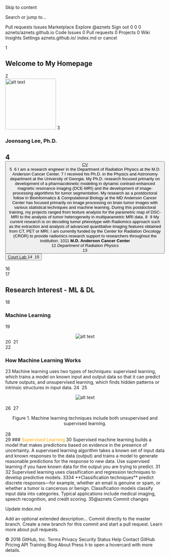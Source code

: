 Skip to content
 
Search or jump to…

Pull requests
Issues
Marketplace
Explore
 @aznets Sign out
0
0 0 aznets/aznets.github.io
 Code  Issues 0  Pull requests 0  Projects 0  Wiki  Insights  Settings
aznets.github.io/ 
index.md
  or cancel
    
 
1
## Welcome to My Homepage
2
<br> <img src="https://www.mdanderson.org/content/mda/en/research/departments-labs-institutes/labs/court-laboratory/lab-members/jcr:content/mainparsys/columns/column1/textimage_924724179.resize.jpg/1522770082405.jpg" alt="alt text" title="Title"  height="160" width="160" />
3
### Joonsang Lee, Ph.D. 
4
<button name="button"><a href="https://aznets.github.io/jslee/"> CV </a> <br>
5
​
6
I am a research engineer in the Department of Radiation Physics at the M.D. Anderson Cancer Center.
7
I received his Ph.D. in the Physics and Astronomy department at the University of Georgia. My Ph.D. research focused primarily on development of a pharmacokinetic modeling in dynamic contrast-enhanced magnetic resonance imaging (DCE-MRI) and the development of image-processing algorithms for tumor segmentation. My research as a postdoctoral follow in Bioinformatics & Computational Biology at the MD Anderson Cancer Center has focused primarily on image processing on brain tumor images with various statistical techniques and machine learning. During this postdoctoral training, my projects ranged from texture analysis for the parametric map of DSC-MRI to the analysis of tumor heterogeneity in multiparametric MRI data.
8
​
9
My current research is on decoding tumor phenotype with Radiomics approach such as the extraction and analysis of advanced quantitative imaging features obtained from CT, PET or MRI. I am currently funded by the Center for Radiation Oncology (CROR) to provide radiomics research support to researchers throughout the institution.
10
​
11
**M.D. Anderson Cancer Center** <br>
12
_Department of Radiation Physics_ <br>
13
<button name="button"><a href="https://www.mdanderson.org/research/departments-labs-institutes/labs/court-laboratory/lab-members.html"> Court Lab </a>
14
​
15
---
16
<br>
17
## Research Interest - ML & DL
18
### Machine Learning
19
<br><center> <img src="https://www.uruit.com/blog/wp-content/uploads/2018/02/Diagram-1-1024x435.png" alt="alt text" title="Title" /> </center>
20
​
21
<br>
22
### How Machine Learning Works
23
Machine learning uses two types of techniques: supervised learning, which trains a model on known input and output data so that it can predict future outputs, and unsupervised learning, which finds hidden patterns or intrinsic structures in input data.
24
​
25
<br><center><img src="https://www.mathworks.com/content/mathworks/www/en/discovery/machine-learning/jcr:content/mainParsys3/discoverysubsection_1965078453/mainParsys3/image_2128876021_cop.adapt.full.high.svg/1531721829647.svg" alt="alt text" title="Title" /> </center> <br>
26
​
27
<center> Figure 1. Machine learning techniques include both unsupervised and supervised learning.</center><br>
28
<br>
29
### <span style="color:orange"> Supervised Learning  </span>
30
Supervised machine learning builds a model that makes predictions based on evidence in the presence of uncertainty. A supervised learning algorithm takes a known set of input data and known responses to the data (output) and trains a model to generate reasonable predictions for the response to new data. Use supervised learning if you have known data for the output you are trying to predict.
31
​
32
Supervised learning uses classification and regression techniques to develop predictive models.
33
​
34
**Classification techniques** predict discrete responses—for example, whether an email is genuine or spam, or whether a tumor is cancerous or benign. Classification models classify input data into categories. Typical applications include medical imaging, speech recognition, and credit scoring.
35
​
@aznets
Commit changes

Update index.md

Add an optional extended description…
  Commit directly to the master branch.
  Create a new branch for this commit and start a pull request. Learn more about pull requests.
 
© 2018 GitHub, Inc.
Terms
Privacy
Security
Status
Help
Contact GitHub
Pricing
API
Training
Blog
About
Press h to open a hovercard with more details.